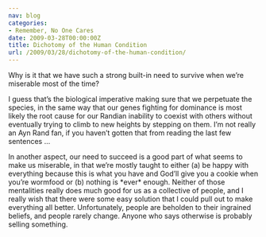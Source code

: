 ```yaml
---
nav: blog
categories:
- Remember, No One Cares
date: 2009-03-28T00:00:00Z
title: Dichotomy of the Human Condition
url: /2009/03/28/dichotomy-of-the-human-condition/
---
```


Why is it that we have such a strong built-in need to survive when we’re miserable most of the time?

I guess that’s the biological imperative making sure that we perpetuate the species, in the same way that our genes fighting for dominance is most likely the root cause for our Randian inability to coexist with others without eventually trying to climb to new heights by stepping on them. I’m not really an Ayn Rand fan, if you haven’t gotten that from reading the last few sentences …

In another aspect, our need to succeed is a good part of what seems to make us miserable, in that we’re mostly taught to either (a) be happy with everything because this is what you have and God’ll give you a cookie when you’re wormfood or (b) nothing is \*ever\* enough. Neither of those mentalities really does much good for us as a collective of people, and I really wish that there were some easy solution that I could pull out to make everything all better. Unfortunately, people are beholden to their ingrained beliefs, and people rarely change. Anyone who says otherwise is probably selling something.
